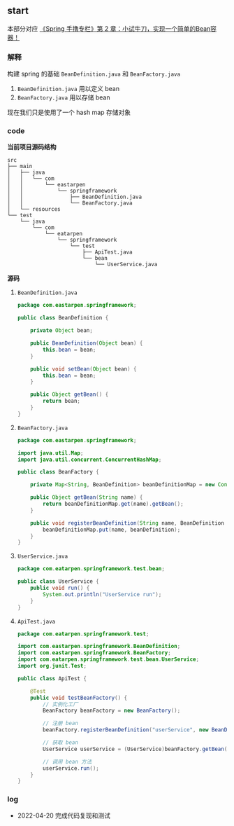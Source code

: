 ## start

本部分对应 [《Spring 手撸专栏》第 2 章：小试牛刀，实现一个简单的Bean容器！](https://mp.weixin.qq.com/s/fiWX6abSCiUKHAUa-HKg4A)

### 解释 

构建 spring 的基础 `BeanDefinition.java` 和 `BeanFactory.java`

1. `BeanDefinition.java` 用以定义 bean
2. `BeanFactory.java` 用以存储 bean

现在我们只是使用了一个 hash map 存储对象

### code

**当前项目源码结构**

```shell
src
├── main
│   ├── java
│   │   └── com
│   │       └── eastarpen
│   │           └── springframework
│   │               ├── BeanDefinition.java
│   │               └── BeanFactory.java
│   └── resources
└── test
    └── java
        └── com
            └── eatarpen
                └── springframework
                    └── test
                        ├── ApiTest.java
                        └── bean
                            └── UserService.java
```

**源码**

1. `BeanDefinition.java`

   ```java
   package com.eastarpen.springframework;
   
   public class BeanDefinition {
   
       private Object bean;
   
       public BeanDefinition(Object bean) {
           this.bean = bean;
       }
   
       public void setBean(Object bean) {
           this.bean = bean;
       }
   
       public Object getBean() {
           return bean;
       }
   }
   ```

2. `BeanFactory.java`   
   
   ```java
   package com.eastarpen.springframework;
   
   import java.util.Map;
   import java.util.concurrent.ConcurrentHashMap;
   
   public class BeanFactory {
   
       private Map<String, BeanDefinition> beanDefinitionMap = new ConcurrentHashMap<>();
   
       public Object getBean(String name) {
           return beanDefinitionMap.get(name).getBean();
       }
   
       public void registerBeanDefinition(String name, BeanDefinition beanDefinition) {
           beanDefinitionMap.put(name, beanDefinition);
       }
   }
   
   ```
   
3. `UserService.java`

   ```java
   package com.eatarpen.springframework.test.bean;
   
   public class UserService {
       public void run() {
           System.out.println("UserService run");
       }
   }
   ```

4. `ApiTest.java`

   ```java
   package com.eatarpen.springframework.test;
   
   import com.eastarpen.springframework.BeanDefinition;
   import com.eastarpen.springframework.BeanFactory;
   import com.eatarpen.springframework.test.bean.UserService;
   import org.junit.Test;
   
   public class ApiTest {
   
       @Test
       public void testBeanFactory() {
           // 实例化工厂
           BeanFactory beanFactory = new BeanFactory();
   
           // 注册 bean
           beanFactory.registerBeanDefinition("userService", new BeanDefinition(new UserService()));
   
           // 获取 bean
           UserService userService = (UserService)beanFactory.getBean("userService");
   
           // 调用 bean 方法
           userService.run();
       }
   }

   ```

### log

* 2022-04-20 完成代码复现和测试